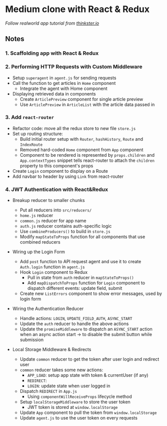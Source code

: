 # Medium clone with React & Redux
*Follow realworld app tutorial from [thinkster.io](https://thinkster.io/)*

## Notes
### 1. Scaffolding app with React & Redux

### 2. Performing HTTP Requests with Custom Middleware
  * Setup `superagent` in `agent.js` for sending requests
  * Call the function to get articles in `Home` component
    - Integrate the agent with Home component
  * Displaying retrieved data in components
    - Create `ArticlePreview` component for single article preview
    - Use `ArticlePreview` in `ArticleList` with the article data passed in

### 3. Add `react-router`
  * Refactor code: move all the redux store to new file `store.js`
  * Set up routing structure:
    - Build initial router setup with `Router`, `hashHistory`, `Route` and `IndexRoute`
    - Removed hard-coded `Home` component from `App` component
    - Component to be rendered is represented by `props.children` and `App.contextTypes` snippet tells react-router to attach the `children` property to this component's props
  * Create `Login` component to display on a Route
  * Add navbar to header by using `Link` from react-router

### 4. JWT Authentication with React&Redux
  * Breakup reducer to smaller chunks 
    - Put all reducers into `src/reducers/`
    - `home.js` reducer
    - `common.js` reducer for app name
    - `auth.js` reducer contains auth-specific logic 
    - Use `combineProducers()` to build in `store.js`
    - Modify `mapStateToProps` function for all components that use combined reducers  

  * Wiring up the Login Form
    - Add `post` function to API request agent and use it to create `Auth.login` function in `agent.js`
    - Hook `Login` component to Redux
      - Pull in state from `auth` reducer in `mapStateToProps()`
      - Add `mapDispatchToProps` function for `Login` component to dispatch different events: update field, submit
    - Create new `ListErrors` component to show error messages, used by login form

  * Wiring the Authentication Reducer
    - Handle actions: `LOGIN`, `UPDATE_FIELD_AUTH`, `ASYNC_START`
    - Update the `auth` reducer to handle the above actions
    - Update the `promiseMiddleware` to dispatch an `ASYNC_START` action when an async action start -> to disable the submit button while submission
  
  * Local Storage Middleware & Redirects
    - Update `common` reducer to get the token after user login and redirect user
    - `common` reducer takes some new actions:
      - `APP_LOAD`: setup app state with token & currentUser (if any)
      - `REDIRECT`: 
      - `LOGIN`: update state when user logged in
    - Dispatch `REDIRECT` in `App.js`
      - Using `componentWillReceiveProps` lifecycle method
    - Setup `localStorageMiddleware` to store the user token
      - JWT token is stored at `window.localStorage`
    - Update `App` component to pull the token from `window.localStorage`
    - Update `agent.js` to use the user token on every requests